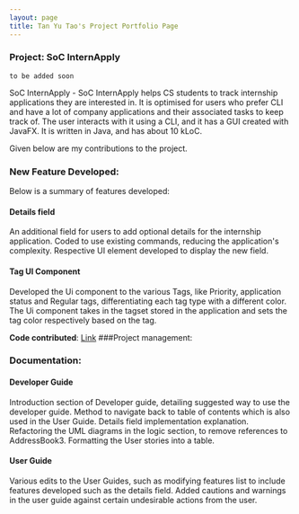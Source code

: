 ```yaml
---
layout: page
title: Tan Yu Tao's Project Portfolio Page
---
```


### Project: SoC InternApply

`to be added soon`

SoC InternApply - SoC InternApply helps CS students to track internship applications they are interested in. It is optimised for users who prefer CLI and have a lot of company applications and their associated tasks to keep track of. The user interacts with it using a CLI, and it has a GUI created with JavaFX. It is written in Java, and has about 10 kLoC.

Given below are my contributions to the project.

### New Feature Developed:

Below is a summary of features developed:

#### Details field

An additional field for users to add optional details for the internship application.
Coded to use existing commands, reducing the application's complexity.
Respective UI element developed to display the new field.

#### Tag UI Component

Developed the Ui component to the various Tags, like Priority, application status and Regular tags, differentiating each 
tag type with a different color. The Ui component takes in the tagset stored in the application
and sets the tag color respectively based on the tag.

**Code contributed**: 
[Link](https://nus-cs2103-ay2122s2.github.io/tp-dashboard/?search=T11&sort=groupTitle&sortWithin=title&timeframe=commit&mergegroup=&groupSelect=groupByRepos&breakdown=true&checkedFileTypes=docs~functional-code~test-code~other&since=2022-02-18&tabOpen=true&tabType=authorship&tabAuthor=tanyutao544&tabRepo=AY2122S2-CS2103T-T11-3%2Ftp%5Bmaster%5D&authorshipIsMergeGroup=false&authorshipFileTypes=docs~functional-code~test-code&authorshipIsBinaryFileTypeChecked=false)
###Project management:


### Documentation:

#### Developer Guide

Introduction section of Developer guide, detailing suggested way to use the developer guide. 
Method to navigate back to table of contents which is also used in the User Guide. Details field implementation explanation.
Refactoring the UML diagrams in the logic section, to remove references to AddressBook3. Formatting the User stories into 
a table.

#### User Guide

Various edits to the User Guides, such as modifying features list to include features developed such as the details field.
Added cautions and warnings in the user guide against certain undesirable actions from the user.
